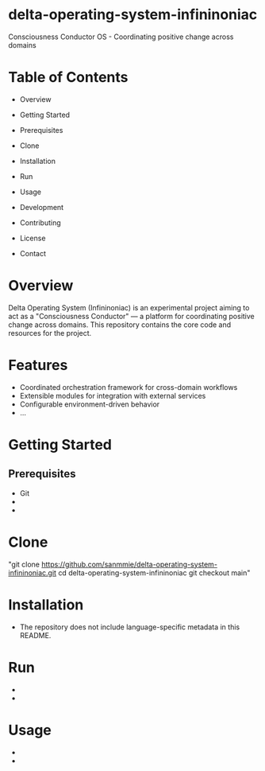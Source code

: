 # delta-operating-system-infininoniac
Consciousness Conductor OS - Coordinating positive change across domains

# Table of Contents

* Overview
* Getting Started
* Prerequisites
* Clone
* Installation
* Run

* Usage
* Development 
* Contributing
* License
* Contact

# Overview

Delta Operating System (Infininoniac) is an experimental project aiming to act as a "Consciousness Conductor" — a platform for coordinating positive change across domains. This repository contains the core code and resources for the project.

# Features

* Coordinated orchestration framework for cross-domain workflows
* Extensible modules for integration with external services
* Configurable environment-driven behavior
* ...

# Getting Started

## Prerequisites
* Git
*
*

# Clone
 "git clone https://github.com/sanmmie/delta-operating-system-infininoniac.git
cd delta-operating-system-infininoniac
git checkout main"

# Installation
* The repository does not include language-specific metadata in this README.

# Run
* 
* 

# Usage
* 
* 